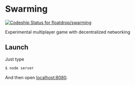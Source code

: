 # Swarming

[ ![Codeship Status for floatdrop/swarming](https://www.codeship.io/projects/798ebc40-7140-0131-93ce-5afbd1ca4229/status?branch=master)](https://www.codeship.io/projects/13545)

Experimental multiplayer game with decentralized networking

## Launch

Just type

```bash
$ node server
```

And then open [localhost:8080](http://localhost:8080).
